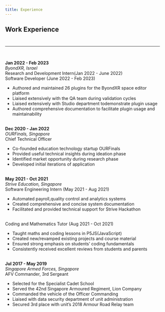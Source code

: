 ```yaml
---
title: Experience
---
```


## Work Experience<br /><br />

---

<br />

**Jan 2022 - Feb 2023**<br />
_ByondXR, Israel_<br />
Research and Development Intern(Jan 2022 - June 2022)<br />
Software Developer (June 2022 - Feb 2023)

-   Authored and maintained 26 plugins for the ByondXR space editor platform
-   Liaised extensively with the QA team during validation cycles
-   Liaised extensively with Studio department todemonstrate plugin usage
-   Authored comprehensive documentation to facilitate plugin usage and
    maintainability<br /><br />

**Dec 2020 - Jan 2022**<br />
_OURFinals, Singapore_<br />
Chief Technical Officer

-   Co-founded education technology startup OURFinals
-   Provided useful technical insights during ideation phase
-   Identified market opportunity during research phase
-   Developed initial iterations of application<br /><br />

**May 2021 - Oct 2021**<br />
_Strive Education, Singapore_<br />
Software Engineering Intern (May 2021 - Aug 2021)

-   Automated payroll,quality control and analytics systems
-   Created comprehensive and concise system documentation
-   Facilitated and provided technical support for Strive Hackathon<br /><br />

Coding and Mathematics Tutor (Aug 2021 - Oct 2021)

-   Taught maths and coding lessons in P5JS(JavaScript)
-   Created new/revamped existing projects and course material
-   Ensured strong emphasis on students’ coding fundamentals
-   Consistently received excellent reviews from students and parents<br /><br />

**Jul 2017 - May 2019**<br />
_Singapore Armed Forces, Singapore_<br />
AFV Commander, 3rd Sergeant

-   Selected for the Specialist Cadet School
-   Served the 42nd Singapore Armoured Regiment, Lion Company
-   Commanded the vehicle of the Officer Commanding
-   Liaised with data security department of unit administration
-   Secured 3rd place with unit’s 2018 Armour Road Relay team<br /><br />
